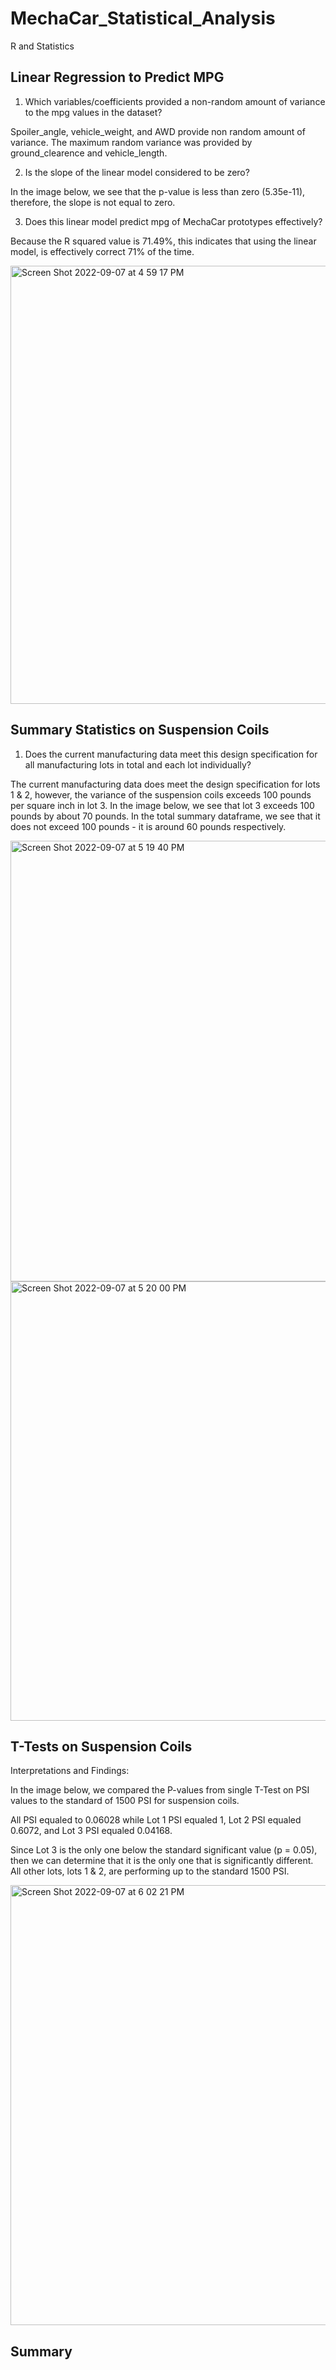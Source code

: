 # MechaCar_Statistical_Analysis

R and Statistics



## Linear Regression to Predict MPG 

1. Which variables/coefficients provided a non-random amount of variance to the mpg values in the dataset?



Spoiler_angle, vehicle_weight, and AWD provide non random amount of variance. The maximum random variance was provided by ground_clearence and vehicle_length.


2. Is the slope of the linear model considered to be zero? 



In the image below, we see that the p-value is less than zero (5.35e-11), therefore, the slope is not equal to zero.


3. Does this linear model predict mpg of MechaCar prototypes effectively?



Because the R squared value is 71.49%, this indicates that using the linear model, is effectively correct 71% of the time. 






<img width="701" alt="Screen Shot 2022-09-07 at 4 59 17 PM" src="https://user-images.githubusercontent.com/102444078/189005030-362034e5-9e29-4cdb-a872-90f9e416543f.png">





## Summary Statistics on Suspension Coils


1. Does the current manufacturing data meet this design specification for all manufacturing lots in total and each lot individually?

The current manufacturing data does meet the design specification for lots 1 & 2, however, the variance of the suspension coils exceeds 100 pounds per square inch in lot 3. In the image below, we see that lot 3 exceeds 100 pounds by about 70 pounds. In the total summary dataframe, we see that it does not exceed 100 pounds - it is around 60 pounds respectively. 




<img width="705" alt="Screen Shot 2022-09-07 at 5 19 40 PM" src="https://user-images.githubusercontent.com/102444078/189006865-24b97b37-8ac9-4744-b8a6-90958a4e6a80.png">






<img width="703" alt="Screen Shot 2022-09-07 at 5 20 00 PM" src="https://user-images.githubusercontent.com/102444078/189006879-0a736da8-6791-4fca-a4c9-5bc54800eea8.png">










## T-Tests on Suspension Coils


Interpretations and Findings: 

In the image below, we compared the P-values from single T-Test on PSI values to the standard of 1500 PSI for suspension coils. 

All PSI equaled to 0.06028 while Lot 1 PSI equaled 1, Lot 2 PSI equaled 0.6072, and Lot 3 PSI equaled 0.04168. 

Since Lot 3 is the only one below the standard significant value (p = 0.05), then we can determine that it is the only one that is significantly different. All other lots, lots 1 & 2, are performing up to the standard 1500 PSI. 





<img width="704" alt="Screen Shot 2022-09-07 at 6 02 21 PM" src="https://user-images.githubusercontent.com/102444078/189010782-54867098-e42e-4700-b531-a3f1e7708a65.png">























## Summary








